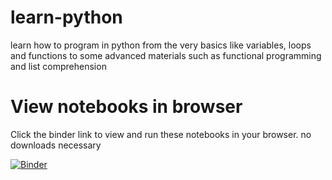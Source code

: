 # learn-python
learn how to program in python from the very basics like variables, loops and functions to some advanced materials such as functional programming and list comprehension

# View notebooks in browser
Click the binder link to view and run these notebooks in your browser. no downloads necessary


[![Binder](https://mybinder.org/badge_logo.svg)](https://mybinder.org/v2/gh/aviadr1/learn-python/master)
